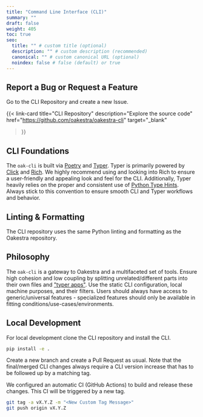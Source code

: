 ```yaml
---
title: "Command Line Interface (CLI)"
summary: ""
draft: false
weight: 405
toc: true
seo:
  title: "" # custom title (optional)
  description: "" # custom description (recommended)
  canonical: "" # custom canonical URL (optional)
  noindex: false # false (default) or true
---
```


## Report a Bug or Request a Feature

Go to the CLI Repository and create a new Issue.

{{< link-card
  title="CLI Repository"
  description="Explore the source code"
  href="https://github.com/oakestra/oakestra-cli"
  target="_blank"
>}}


## CLI Foundations
The `oak-cli` is built via [Poetry](https://python-poetry.org/) and [Typer](https://typer.tiangolo.com/).
Typer is primarily powered by [Click](https://github.com/pallets/click) and [Rich](https://github.com/Textualize/rich).
We highly recommend using and looking into Rich to ensure a user-friendly and appealing look and feel for the CLI.
Additionally, Typer heavily relies on the proper and consistent use of [Python Type Hints](https://docs.python.org/3/library/typing.html).
Always stick to this convention to ensure smooth CLI and Typer workflows and behavior.

## Linting & Formatting
The CLI repository uses the same Python linting and formatting as the Oakestra repository.

## Philosophy
The `oak-cli` is a gateway to Oakestra and a multifaceted set of tools.
Ensure high cohesion and low coupling by splitting unrelated/different parts into their own files and ["typer apps"](https://typer.tiangolo.com/tutorial/subcommands/add-typer/).
Use the static CLI configuration, local machine purposes, and their filters.
Users should always have access to generic/universal features - specialized features should only be available in fitting conditions/use-cases/environments.

## Local Development
For local development clone the CLI repository and install the CLI.
```bash
pip install -e .
```
Create a new branch and create a Pull Request as usual.
Note that the final/merged CLI changes always require a CLI version increase that has to be followed up by a matching tag.

We configured an automatic CI (GitHub Actions) to build and release these changes.
This CI will be triggered by a new tag.
```bash
git tag -a vX.Y.Z -m "<New Custom Tag Message>"
git push origin vX.Y.Z
```
